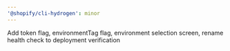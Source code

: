 ```yaml
---
'@shopify/cli-hydrogen': minor
---
```


Add token flag, environmentTag flag, environment selection screen, rename health check to deployment verification
